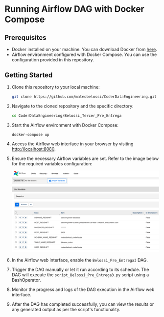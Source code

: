 # Running Airflow DAG with Docker Compose

## Prerequisites

- Docker installed on your machine. You can download Docker from [here](https://www.docker.com/get-started).
- Airflow environment configured with Docker Compose. You can use the configuration provided in this repository.

## Getting Started

1. Clone this repository to your local machine:

    ```sh
    git clone https://github.com/mateobelossi/CoderDataEngineering.git
    ```

2. Navigate to the cloned repository and the specific directory:

    ```sh
    cd CoderDataEngineering/Belossi_Tercer_Pre_Entrega
    ```

3. Start the Airflow environment with Docker Compose:

    ```sh
    docker-compose up
    ```

4. Access the Airflow web interface in your browser by visiting [http://localhost:8080](http://localhost:8080).

5. Ensure the necessary Airflow variables are set. Refer to the image below for the required variables configuration:

    ![Airflow Variables](https://github.com/mateobelossi/CoderDataEngineering/blob/main/Belossi_Tercer_Pre_Entrega/airflow_variables.png)

6. In the Airflow web interface, enable the `Belossi_Pre_Entrega3` DAG.

7. Trigger the DAG manually or let it run according to its schedule. The DAG will execute the `script_Belossi_Pre_Entrega3.py` script using a BashOperator.

8. Monitor the progress and logs of the DAG execution in the Airflow web interface.

9. After the DAG has completed successfully, you can view the results or any generated output as per the script's functionality.
